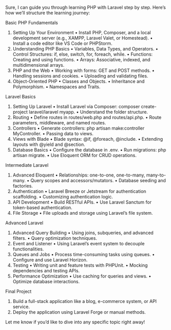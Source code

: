 Sure, I can guide you through learning PHP with Laravel step by step. Here’s how we’ll structure the learning journey:

Basic PHP Fundamentals
 1. Setting Up Your Environment
 • Install PHP, Composer, and a local development server (e.g., XAMPP, Laravel Valet, or Homestead).
 • Install a code editor like VS Code or PHPStorm.
 2. Understanding PHP Basics
 • Variables, Data Types, and Operators.
 • Control Structures: if, else, switch, for, foreach, while.
 • Functions: Creating and using functions.
 • Arrays: Associative, indexed, and multidimensional arrays.
 3. PHP and the Web
 • Working with forms: GET and POST methods.
 • Handling sessions and cookies.
 • Uploading and validating files.
 4. Object-Oriented PHP
 • Classes and Objects.
 • Inheritance and Polymorphism.
 • Namespaces and Traits.

Laravel Basics
 1. Setting Up Laravel
 • Install Laravel via Composer: composer create-project laravel/laravel myapp.
 • Understand the folder structure.
 2. Routing
 • Define routes in routes/web.php and routes/api.php.
 • Route parameters, middleware, and named routes.
 3. Controllers
 • Generate controllers: php artisan make:controller MyController.
 • Passing data to views.
 4. Views with Blade
 • Blade syntax: @if, @foreach, @include.
 • Extending layouts with @yield and @section.
 5. Database Basics
 • Configure the database in .env.
 • Run migrations: php artisan migrate.
 • Use Eloquent ORM for CRUD operations.

Intermediate Laravel
 1. Advanced Eloquent
 • Relationships: one-to-one, one-to-many, many-to-many.
 • Query scopes and accessors/mutators.
 • Database seeding and factories.
 2. Authentication
 • Laravel Breeze or Jetstream for authentication scaffolding.
 • Customizing authentication logic.
 3. API Development
 • Build RESTful APIs.
 • Use Laravel Sanctum for token-based authentication.
 4. File Storage
 • File uploads and storage using Laravel’s file system.

Advanced Laravel
 1. Advanced Query Building
 • Using joins, subqueries, and advanced filters.
 • Query optimization techniques.
 2. Event and Listener
 • Using Laravel’s event system to decouple functionalities.
 3. Queues and Jobs
 • Process time-consuming tasks using queues.
 • Configure and use Laravel Horizon.
 4. Testing
 • Writing unit and feature tests with PHPUnit.
 • Mocking dependencies and testing APIs.
 5. Performance Optimization
 • Use caching for queries and views.
 • Optimize database interactions.

Final Project
 1. Build a full-stack application like a blog, e-commerce system, or API service.
 2. Deploy the application using Laravel Forge or manual methods.

Let me know if you’d like to dive into any specific topic right away!